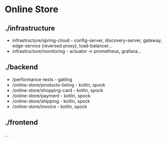 # Online Store

## ./infrastructure
* infrastructure/spring-cloud - config-server, discovery-server, gateway, edge-service (reversed proxy), load-balancer...
* infrastructure/monitoring - actuator -> prometheus, grafana...



## ./backend
* /performance-tests - gatling
* /online-store/products-listing - kotlin, spock
* /online-store/shopping-card - kotlin, spock
* /online-store/payment - kotlin, spock
* /online-store/shipping - kotlin, spock
* /online-store/invoice - kotlin, spock

## ./frontend
...
